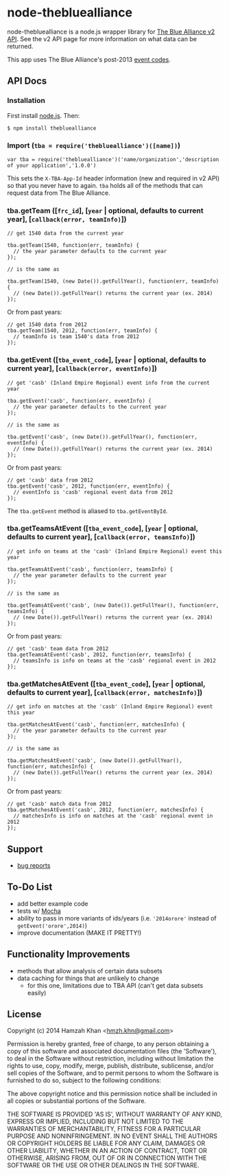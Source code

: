 # node-thebluealliance

node-thebluealliance is a node.js wrapper library for [The Blue Alliance v2 API](http://www.thebluealliance.com/apidocs). See the v2 API page for more information on what data can be returned.

This app uses The Blue Alliance's post-2013 [event codes](https://docs.google.com/spreadsheet/ccc?key=0ApRO2Yzh2z01dExFZEdieV9WdTJsZ25HSWI3VUxsWGc#gid=0).


## API Docs

### Installation

First install [node.js](http://nodejs.org/). Then:

    $ npm install thebluealliance
    
### Import (`tba = require('thebluealliance')([name])`)

    var tba = require('thebluealliance')('name/organization','description of your application','1.0.0')

This sets the `X-TBA-App-Id` header information (new and required in v2 API) so that you never have to again. `tba` holds all of the methods that can request data from The Blue Alliance.
    
### tba.getTeam ([`frc_id`], [`year` | optional, defaults to current year], [`callback(error, teamInfo)`])

    // get 1540 data from the current year
    
    tba.getTeam(1540, function(err, teamInfo) {
      // the year parameter defaults to the current year
    });
    
    // is the same as
    
    tba.getTeam(1540, (new Date()).getFullYear(), function(err, teamInfo) {
      // (new Date()).getFullYear() returns the current year (ex. 2014)
    });
    
Or from past years:
    
    // get 1540 data from 2012
    tba.getTeam(1540, 2012, function(err, teamInfo) {
      // teamInfo is team 1540's data from 2012
    });
    
### tba.getEvent ([`tba_event_code`], [`year` | optional, defaults to current year], [`callback(error, eventInfo)`])

    // get 'casb' (Inland Empire Regional) event info from the current year
    
    tba.getEvent('casb', function(err, eventInfo) {
      // the year parameter defaults to the current year
    });
    
    // is the same as
    
    tba.getEvent('casb', (new Date()).getFullYear(), function(err, eventInfo) {
      // (new Date()).getFullYear() returns the current year (ex. 2014)
    });
    
Or from past years:
    
    // get 'casb' data from 2012
    tba.getEvent('casb', 2012, function(err, eventInfo) {
      // eventInfo is 'casb' regional event data from 2012
    });

The `tba.getEvent` method is aliased to `tba.getEventById`.

### tba.getTeamsAtEvent ([`tba_event_code`], [`year` | optional, defaults to current year], [`callback(error, teamsInfo)`])

    // get info on teams at the 'casb' (Inland Empire Regional) event this year
    
    tba.getTeamsAtEvent('casb', function(err, teamsInfo) {
      // the year parameter defaults to the current year
    });
    
    // is the same as
    
    tba.getTeamsAtEvent('casb', (new Date()).getFullYear(), function(err, teamsInfo) {
      // (new Date()).getFullYear() returns the current year (ex. 2014)
    });
    
Or from past years:
    
    // get 'casb' team data from 2012
    tba.getTeamsAtEvent('casb', 2012, function(err, teamsInfo) {
      // teamsInfo is info on teams at the 'casb' regional event in 2012
    });

### tba.getMatchesAtEvent ([`tba_event_code`], [`year` | optional, defaults to current year], [`callback(error, matchesInfo)`])

    // get info on matches at the 'casb' (Inland Empire Regional) event this year
    
    tba.getMatchesAtEvent('casb', function(err, matchesInfo) {
      // the year parameter defaults to the current year
    });
    
    // is the same as
    
    tba.getMatchesAtEvent('casb', (new Date()).getFullYear(), function(err, matchesInfo) {
      // (new Date()).getFullYear() returns the current year (ex. 2014)
    });
    
Or from past years:
    
    // get 'casb' match data from 2012
    tba.getMatchesAtEvent('casb', 2012, function(err, matchesInfo) {
      // matchesInfo is info on matches at the 'casb' regional event in 2012
    });
 

## Support
  - [bug reports](https://github.com/khanh111/node-thebluealliance/issues)

## To-Do List
  - add better example code
  - tests w/ [Mocha](http://visionmedia.github.io/mocha/)
  - ability to pass in more variants of ids/years (i.e. `'2014orore'` instead of `getEvent('orore',2014)`)
  - improve documentation (MAKE IT PRETTY!)

## Functionality Improvements
  - methods that allow analysis of certain data subsets
  - data caching for things that are unlikely to change
    - for this one, limitations due to TBA API (can't get data subsets easily)

## License

Copyright (c) 2014 Hamzah Khan &lt;hmzh.khn@gmail.com&gt;

Permission is hereby granted, free of charge, to any person obtaining
a copy of this software and associated documentation files (the
'Software'), to deal in the Software without restriction, including
without limitation the rights to use, copy, modify, merge, publish,
distribute, sublicense, and/or sell copies of the Software, and to
permit persons to whom the Software is furnished to do so, subject to
the following conditions:

The above copyright notice and this permission notice shall be
included in all copies or substantial portions of the Software.

THE SOFTWARE IS PROVIDED 'AS IS', WITHOUT WARRANTY OF ANY KIND,
EXPRESS OR IMPLIED, INCLUDING BUT NOT LIMITED TO THE WARRANTIES OF
MERCHANTABILITY, FITNESS FOR A PARTICULAR PURPOSE AND NONINFRINGEMENT.
IN NO EVENT SHALL THE AUTHORS OR COPYRIGHT HOLDERS BE LIABLE FOR ANY
CLAIM, DAMAGES OR OTHER LIABILITY, WHETHER IN AN ACTION OF CONTRACT,
TORT OR OTHERWISE, ARISING FROM, OUT OF OR IN CONNECTION WITH THE
SOFTWARE OR THE USE OR OTHER DEALINGS IN THE SOFTWARE.
